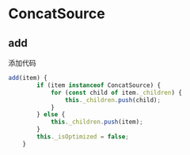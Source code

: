 # ConcatSource

## add

添加代码
```js
add(item) {
		if (item instanceof ConcatSource) {
			for (const child of item._children) {
				this._children.push(child);
			}
		} else {
			this._children.push(item);
		}
		this._isOptimized = false;
	}
```